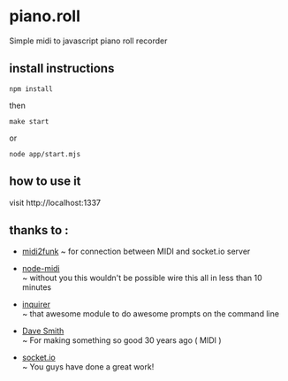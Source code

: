 # piano.roll
Simple midi to javascript piano roll recorder

## install instructions

````
npm install
````

then

````
make start
````

or

````
node app/start.mjs
````
## how to use it

visit http://localhost:1337

## thanks to :  
 * [midi2funk](https://github.com/hems/midi2funk)
 ~ for connection between MIDI and socket.io server
 

 * [node-midi](https://github.com/justinlatimer/node-midi)  
 ~ without you this wouldn't be possible wire this all in less than 10 minutes 

 * [inquirer](https://www.npmjs.org/package/inquirer)  
 ~ that awesome module to do awesome prompts on the command line  

 * [Dave Smith](http://www.davesmithinstruments.com/)  
 ~ For making something so good 30 years ago ( MIDI )

 * [socket.io](http://socket.io/)  
 ~ You guys have done a great work!
